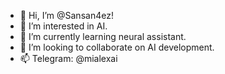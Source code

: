 - 👋 Hi, I’m @Sansan4ez!
- 👀 I’m interested in AI.
- 🌱 I’m currently learning neural assistant.
- 💞️ I’m looking to collaborate on AI development.
- 📫 Telegram: @mialexai

<!---
Sansan4ez/Sansan4ez is a ✨ special ✨ repository because its `README.md` (this file) appears on your GitHub profile.
You can click the Preview link to take a look at your changes.
--->
